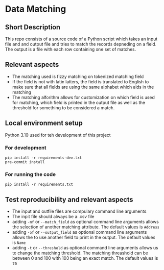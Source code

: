 # Data Matching

## Short Description
This repo consists of a source code of a Python script which takes an input file and and output file and tries to match the records depneding on a field. The output is a file with each row containing one set of matches. 

## Relevant aspects
* The matching used is fizzy matching on tokenized matching field
* If the field is not with latin latters, the field is translated to English to make sure that all fields are using the same alphabet which aids in the matching
* The matching alforithm allows for customization on which field is used for matching, which field is printed in the output file as well as the threshold for something to be considered a match.

## Local environment setup
Python 3.10 used for teh development of this project
### For development
```
pip install -r requirements-dev.txt
pre-commit install
```

### For running the code
```
pip install -r requirements.txt
```

## Test reproducibility and relevant aspects
* The input and outfile files are compulary command line arguments
* The inpit file should always be a .csv file
* adding `-mf` or `--match_field` as optional command line arguments allows the selection of another matching attribute. The default values is `Address`
* adding `-of` or `--output_field` as optional command line arguments allows the to use another field to print in the output. The default values is `Name`
* adding `-t` or `--threshold` as optional command line arguments allows us to change the matching threshold. The matching threashold can be between 0 and 100 with 100 being an exact match. The default values is `70`
